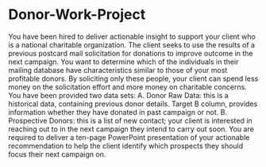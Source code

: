 # Donor-Work-Project
You have been hired to deliver actionable insight to support your client who is a national charitable  organization. The client seeks to use the results of a previous postcard mail solicitation for donations to  improve outcome in the next campaign. You want to determine which of the individuals in their mailing  database have characteristics similar to those of your most profitable donors. By soliciting only these  people, your client can spend less money on the solicitation effort and more money on charitable  concerns.  You have been provided two data sets: A. Donor Raw Data: this is a historical data, containing previous donor details. Target B column,  provides information whether they have donated in past campaign or not. B. Prospective Donors: this is a list of new contact; your client is interested in reaching out to in  the next campaign they intend to carry out soon. You are required to deliver a ten-page PowerPoint presentation of your actionable recommendation  to help the client identify which prospects they should focus their next campaign on.

